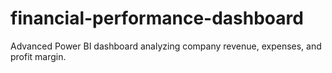 # financial-performance-dashboard
Advanced Power BI dashboard analyzing company revenue, expenses, and profit margin.
